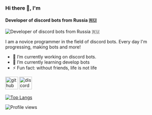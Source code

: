 ### Hi there 👋, I'm
#### Developer of discord bots from Russia 🇷🇺
![Developer of discord bots from Russia 🇷🇺](https://abrakadabra.fun/uploads/posts/2021-12/1640384409_1-abrakadabra-fun-p-banner-profilya-anime-1.png)

I am a novice programmer in the field of discord bots. Every day I'm progressing, making bots and more!

- 🔭 I’m currently working on discord bots. 
- 🌱 I’m currently learning develop bots 
- ⚡ Fun fact: without friends, life is not life 


[<img src='https://cdn.jsdelivr.net/npm/simple-icons@3.0.1/icons/github.svg' alt='github' height='40'>](https://github.com/theIIo3ep)  [<img src='https://cdn.jsdelivr.net/npm/simple-icons@3.0.1/icons/discord.svg' alt='discord' height='40'>](https://discordapp.com/users/627819183308013599/)  

[![Top Langs](https://github-readme-stats.vercel.app/api/top-langs/?username=theIIo3ep)](https://github.com/anuraghazra/github-readme-stats)

![Profile views](https://gpvc.arturio.dev/theIIo3ep)  
